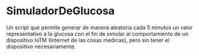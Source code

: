 # SimuladorDeGlucosa
Un script que permite generar de manera aleatoria cada 5 minutos un valor representativo a la glucosa con el fin de simular al comportamiento de un dispositivo IoTM (Internet de las cosas medicas), pero sin tener el dispositivo necesariamente.
